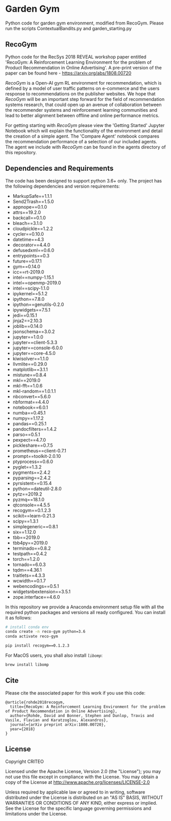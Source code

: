 # Garden Gym


Python code for garden gym environment, modified from RecoGym. 
Please run the scripts ContextualBandits.py and garden_starting.py

## RecoGym

Python code for the RecSys 2018 REVEAL workshop paper entitled 'RecoGym: A Reinforcement Learning Environment for the problem of Product Recommendation in Online Advertising'. A pre-print version of the paper can be found here - https://arxiv.org/abs/1808.00720

_RecoGym_ is a Open-AI gym RL environment for recommendation, which is defined by a model of user traffic patterns on e-commerce and the users response to recommendations on the publisher websites. We hope that _RecoGym_ will be an important step forward for the field of recommendation systems research, that could open up an avenue of collaboration between the recommender systems and reinforcement learning communities and lead to better alignment between offline and online performance metrics.

For getting starting with _RecoGym_ please view the 'Getting Started' Jupyter Notebook which will explain the functionality of the environment and detail the creation of a simple agent. The 'Compare Agent' notebook compares the recommendation performance of a selection of our included agents. The agent we include with _RecoGym_ can be found in the agents directory of this repository. 

## Dependencies and Requirements
The code has been designed to support python 3.6+ only. The project has the following dependencies
 and version requirements:

- MarkupSafe==1.1.1
- Send2Trash==1.5.0
- appnope==0.1.0
- attrs==19.2.0
- backcall==0.1.0
- bleach==3.1.0
- cloudpickle==1.2.2
- cycler==0.10.0
- datetime==4.3
- decorator==4.4.0
- defusedxml==0.6.0
- entrypoints==0.3
- future==0.17.1
- gym==0.14.0
- icc==rt-2019.0
- intel==numpy-1.15.1
- intel==openmp-2019.0
- intel==scipy-1.1.0
- ipykernel==5.1.2
- ipython==7.8.0
- ipython==genutils-0.2.0
- ipywidgets==7.5.1
- jedi==0.15.1
- jinja2==2.10.3
- joblib==0.14.0
- jsonschema==3.0.2
- jupyter==1.0.0
- jupyter==client-5.3.3
- jupyter==console-6.0.0
- jupyter==core-4.5.0
- kiwisolver==1.1.0
- llvmlite==0.29.0
- matplotlib==3.1.1
- mistune==0.8.4
- mkl==2019.0
- mkl-fft==1.0.6
- mkl-random==1.0.1.1
- nbconvert==5.6.0
- nbformat==4.4.0
- notebook==6.0.1
- numba==0.45.1
- numpy==1.17.2
- pandas==0.25.1
- pandocfilters==1.4.2
- parso==0.5.1
- pexpect==4.7.0
- pickleshare==0.7.5
- prometheus==client-0.7.1
- prompt==toolkit-2.0.10
- ptyprocess==0.6.0
- pyglet==1.3.2
- pygments==2.4.2
- pyparsing==2.4.2
- pyrsistent==0.15.4
- python==dateutil-2.8.0
- pytz==2019.2
- pyzmq==18.1.0
- qtconsole==4.5.5
- recogym==0.1.2.3
- scikit==learn-0.21.3
- scipy==1.3.1
- simplegeneric==0.8.1
- six==1.12.0
- tbb==2019.0
- tbb4py==2019.0
- terminado==0.8.2
- testpath==0.4.2
- torch==1.2.0
- tornado==6.0.3
- tqdm==4.36.1
- traitlets==4.3.3
- wcwidth==0.1.7
- webencodings==0.5.1
- widgetsnbextension==3.5.1
- zope.interface==4.6.0

In this repository we provide a Anaconda environment setup file with all the required python packages and versions all ready configured. You can install it as follows:

```bash
# install conda env
conda create -n reco-gym python=3.6
conda activate reco-gym

pip install recogym==0.1.2.3
```

For MacOS users, you shall also install _`libomp`_:
```bash
brew install libomp
```

## Cite

Please cite the associated paper for this work if you use this code:

```
@article{rohde2018recogym,
  title={RecoGym: A Reinforcement Learning Environment for the problem of Product Recommendation in Online Advertising},
  author={Rohde, David and Bonner, Stephen and Dunlop, Travis and Vasile, Flavian and Karatzoglou, Alexandros},
  journal={arXiv preprint arXiv:1808.00720},
  year={2018}
}
```

## License

Copyright CRITEO

Licensed under the Apache License, Version 2.0 (the "License"); you may not use this file except in compliance with the License. You may obtain a copy of the License at http://www.apache.org/licenses/LICENSE-2.0

Unless required by applicable law or agreed to in writing, software distributed under the License is distributed on an "AS IS" BASIS, WITHOUT WARRANTIES OR CONDITIONS OF ANY KIND, either express or implied.
See the License for the specific language governing permissions and limitations under the License.
